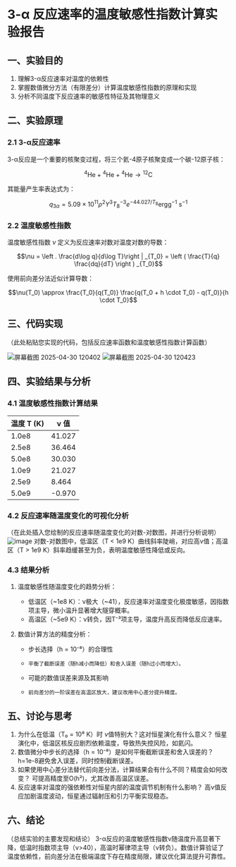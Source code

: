 # 3-α 反应速率的温度敏感性指数计算实验报告
## 一、实验目的
1. 理解3-α反应速率对温度的依赖性
2. 掌握数值微分方法（有限差分）计算温度敏感性指数的原理和实现
3. 分析不同温度下反应速率的敏感性特征及其物理意义
## 二、实验原理
### 2.1 3-α反应速率
3-α反应是一个重要的核聚变过程，将三个氦-4原子核聚变成一个碳-12原子核：

$${}^4\mathrm{He} + {}^4\mathrm{He} + {}^4\mathrm{He} \rightarrow {}^{12}\mathrm{C}$$

其能量产生率表达式为：

$$q_{3\alpha} = 5.09\times 10^{11} \rho^2 Y^3 T_8^{-3} e^{-44.027/T_8} \mathrm{erg g^{-1}~s^{-1}}$$

### 2.2 温度敏感性指数
温度敏感性指数 $\nu$ 定义为反应速率对数对温度对数的导数：

$$\nu = \left . \frac{d\log q}{d\log T}\right | _{T_0} = \left ( \frac{T}{q} \frac{dq}{dT} \right ) _{T_0}$$

使用前向差分法近似计算导数：

$$\nu(T_0) \approx \frac{T_0}{q(T_0)} \frac{q(T_0 + h \cdot T_0) - q(T_0)}{h \cdot T_0}$$

## 三、代码实现
（此处粘贴您实现的代码，包括反应速率函数和温度敏感性指数计算函数）

![屏幕截图 2025-04-30 120402](https://github.com/user-attachments/assets/d57b7b92-6a8a-4ad2-bbb9-3ea1097397fa)
![屏幕截图 2025-04-30 120423](https://github.com/user-attachments/assets/c337321e-88b6-42a1-bcec-979099bb7496)

## 四、实验结果与分析
### 4.1 温度敏感性指数计算结果

| 温度 T (K) | ν 值 |
|------------|------|
| 1.0e8      |  41.027     |
| 2.5e8      |  36.464     |
| 5.0e8      |  30.030     |
| 1.0e9      |  21.027     |
| 2.5e9      |  8.464      |
| 5.0e9      |  -0.970     |

### 4.2 反应速率随温度变化的可视化分析
（在此处插入您绘制的反应速率随温度变化的对数-对数图，并进行分析说明）
![image](https://github.com/user-attachments/assets/8b4c38b4-5749-4127-900d-31777888557b)
对数-对数图中，低温区（T < 1e9 K）曲线斜率陡峭，对应高ν值；高温区（T > 1e9 K）斜率趋缓甚至为负，表明温度敏感性降低或反向。
### 4.3 结果分析
1. 温度敏感性随温度变化的趋势分析：
   
   - 低温区（~1e8 K）：ν极大（~41），反应速率对温度变化极度敏感，因指数项主导，微小温升显著增大隧穿概率。
   - 高温区（~5e9 K）：ν转负，因T⁻³项主导，温度升高反而降低反应速率。
     
2. 数值计算方法的精度分析：

   - 步长选择（h = 10⁻⁸）的合理性
   -     平衡了截断误差（随h减小而降低）和舍入误差（随h过小而增大）。
   - 可能的数值误差来源及其影响
   -     前向差分的一阶误差在高温区放大，建议改用中心差分提升精度。
## 五、讨论与思考
1. 为什么在低温（T₀ = 10⁸ K）时 $\nu$值特别大？这对恒星演化有什么意义？
   恒星演化中，低温区核反应剧烈依赖温度，导致热失控风险，如氦闪。
2. 数值微分中步长的选择（h = 10⁻⁸）是如何平衡截断误差和舍入误差的？
   h=1e-8避免舍入误差，同时控制截断误差。
3. 如果使用中心差分法替代前向差分法，计算结果会有什么不同？精度会如何改变？
   可提高精度至O(h²)，尤其改善高温区误差。
4. 反应速率对温度的强依赖性对恒星内部的温度调节机制有什么影响？
   高ν值反应加剧温度波动，恒星通过辐射压和引力平衡实现稳态。
## 六、结论
（总结实验的主要发现和结论）
3-α反应的温度敏感性指数ν随温度升高显著下降，低温时指数项主导（ν>40），高温时幂律项主导（ν转负）。数值计算验证了温度依赖性，前向差分法在极端温度下存在精度局限，建议优化算法提升可靠性。
